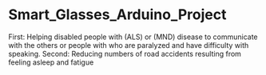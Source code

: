 # Smart_Glasses_Arduino_Project
First: Helping disabled people with (ALS) or (MND) disease to communicate with the others or people with who are paralyzed and have difficulty with speaking.
Second: Reducing numbers of road accidents resulting from feeling asleep and fatigue
